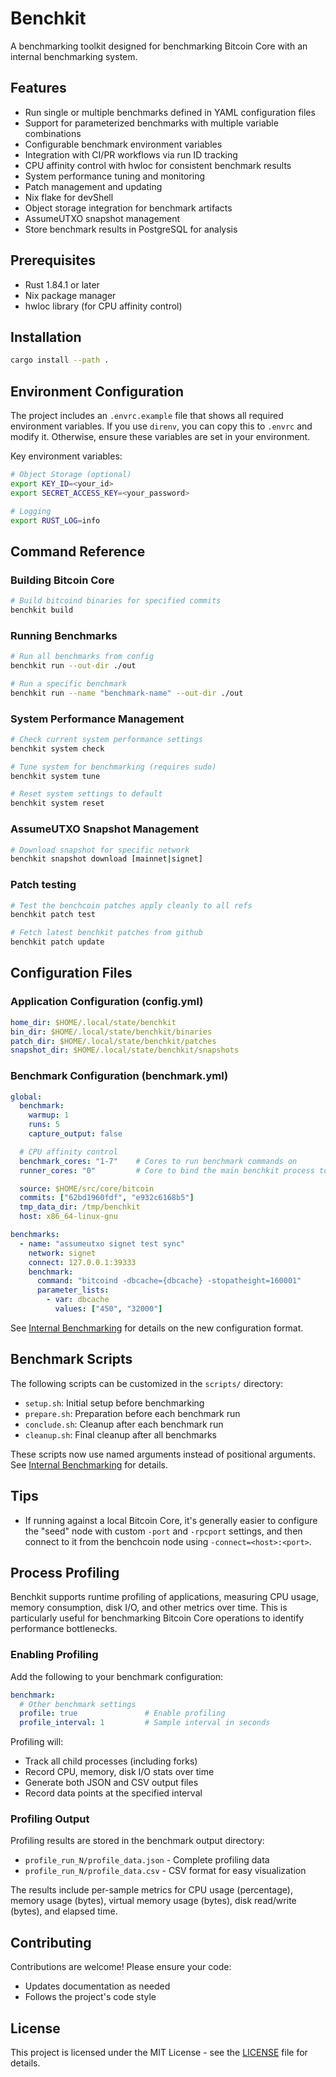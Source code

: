 # Benchkit

A benchmarking toolkit designed for benchmarking Bitcoin Core with an internal benchmarking system.

## Features

- Run single or multiple benchmarks defined in YAML configuration files
- Support for parameterized benchmarks with multiple variable combinations
- Configurable benchmark environment variables
- Integration with CI/PR workflows via run ID tracking
- CPU affinity control with hwloc for consistent benchmark results
- System performance tuning and monitoring
- Patch management and updating
- Nix flake for devShell
- Object storage integration for benchmark artifacts
- AssumeUTXO snapshot management
- Store benchmark results in PostgreSQL for analysis

## Prerequisites

- Rust 1.84.1 or later
- Nix package manager
- hwloc library (for CPU affinity control)

## Installation

```bash
cargo install --path .
```

## Environment Configuration

The project includes an `.envrc.example` file that shows all required environment variables. If you use `direnv`, you can copy this to `.envrc` and modify it. Otherwise, ensure these variables are set in your environment.

Key environment variables:

```bash
# Object Storage (optional)
export KEY_ID=<your_id>
export SECRET_ACCESS_KEY=<your_password>

# Logging
export RUST_LOG=info
```

## Command Reference

### Building Bitcoin Core

```bash
# Build bitcoind binaries for specified commits
benchkit build
```

### Running Benchmarks

```bash
# Run all benchmarks from config
benchkit run --out-dir ./out

# Run a specific benchmark
benchkit run --name "benchmark-name" --out-dir ./out
```

### System Performance Management

```bash
# Check current system performance settings
benchkit system check

# Tune system for benchmarking (requires sudo)
benchkit system tune

# Reset system settings to default
benchkit system reset
```

### AssumeUTXO Snapshot Management

```bash
# Download snapshot for specific network
benchkit snapshot download [mainnet|signet]
```

### Patch testing

```bash
# Test the benchcoin patches apply cleanly to all refs
benchkit patch test

# Fetch latest benchkit patches from github
benchkit patch update
```

## Configuration Files

### Application Configuration (config.yml)

```yaml
home_dir: $HOME/.local/state/benchkit
bin_dir: $HOME/.local/state/benchkit/binaries
patch_dir: $HOME/.local/state/benchkit/patches
snapshot_dir: $HOME/.local/state/benchkit/snapshots
```

### Benchmark Configuration (benchmark.yml)

```yaml
global:
  benchmark:
    warmup: 1
    runs: 5
    capture_output: false

  # CPU affinity control
  benchmark_cores: "1-7"    # Cores to run benchmark commands on
  runner_cores: "0"         # Core to bind the main benchkit process to

  source: $HOME/src/core/bitcoin
  commits: ["62bd1960fdf", "e932c6168b5"]
  tmp_data_dir: /tmp/benchkit
  host: x86_64-linux-gnu

benchmarks:
  - name: "assumeutxo signet test sync"
    network: signet
    connect: 127.0.0.1:39333
    benchmark:
      command: "bitcoind -dbcache={dbcache} -stopatheight=160001"
      parameter_lists:
        - var: dbcache
          values: ["450", "32000"]
```

See [Internal Benchmarking](docs/INTERNAL_BENCHMARKING.md) for details on the new configuration format.

## Benchmark Scripts

The following scripts can be customized in the `scripts/` directory:

- `setup.sh`: Initial setup before benchmarking
- `prepare.sh`: Preparation before each benchmark run
- `conclude.sh`: Cleanup after each benchmark run
- `cleanup.sh`: Final cleanup after all benchmarks

These scripts now use named arguments instead of positional arguments. See [Internal Benchmarking](docs/INTERNAL_BENCHMARKING.md) for details.

## Tips

- If running against a local Bitcoin Core, it's generally easier to configure
  the "seed" node with custom `-port` and `-rpcport` settings, and then connect
  to it from the benchcoin node using `-connect=<host>:<port>`.

## Process Profiling

Benchkit supports runtime profiling of applications, measuring CPU usage, memory consumption, disk I/O, and other metrics over time. This is particularly useful for benchmarking Bitcoin Core operations to identify performance bottlenecks.

### Enabling Profiling

Add the following to your benchmark configuration:

```yaml
benchmark:
  # Other benchmark settings
  profile: true               # Enable profiling
  profile_interval: 1         # Sample interval in seconds
```

Profiling will:
- Track all child processes (including forks)
- Record CPU, memory, disk I/O stats over time
- Generate both JSON and CSV output files
- Record data points at the specified interval

### Profiling Output

Profiling results are stored in the benchmark output directory:
- `profile_run_N/profile_data.json` - Complete profiling data
- `profile_run_N/profile_data.csv` - CSV format for easy visualization

The results include per-sample metrics for CPU usage (percentage), memory usage (bytes), virtual memory usage (bytes), disk read/write (bytes), and elapsed time.

## Contributing

Contributions are welcome! Please ensure your code:
- Updates documentation as needed
- Follows the project's code style

## License

This project is licensed under the MIT License - see the [LICENSE](LICENSE) file for details.

